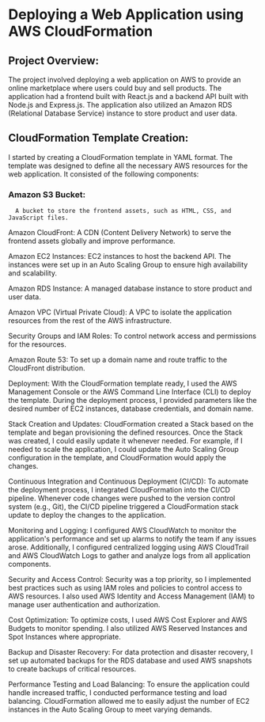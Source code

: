 # Deploying a Web Application using AWS CloudFormation

## Project Overview:
  The project involved deploying a web application on AWS to provide an online marketplace where users could buy and sell products. The application had a frontend built with        React.js and a backend API built with Node.js and Express.js. The application also utilized an Amazon RDS (Relational Database Service) instance to store product and user data.

## CloudFormation Template Creation:
  I started by creating a CloudFormation template in YAML format. The template was designed to define all the necessary AWS resources for the web application. It consisted of       the following components:
  ### Amazon S3 Bucket: 
      A bucket to store the frontend assets, such as HTML, CSS, and JavaScript files.

Amazon CloudFront: A CDN (Content Delivery Network) to serve the frontend assets globally and improve performance.

Amazon EC2 Instances: EC2 instances to host the backend API. The instances were set up in an Auto Scaling Group to ensure high availability and scalability.

Amazon RDS Instance: A managed database instance to store product and user data.

Amazon VPC (Virtual Private Cloud): A VPC to isolate the application resources from the rest of the AWS infrastructure.

Security Groups and IAM Roles: To control network access and permissions for the resources.

Amazon Route 53: To set up a domain name and route traffic to the CloudFront distribution.

Deployment:
With the CloudFormation template ready, I used the AWS Management Console or the AWS Command Line Interface (CLI) to deploy the template. During the deployment process, I provided parameters like the desired number of EC2 instances, database credentials, and domain name.

Stack Creation and Updates:
CloudFormation created a Stack based on the template and began provisioning the defined resources. Once the Stack was created, I could easily update it whenever needed. For example, if I needed to scale the application, I could update the Auto Scaling Group configuration in the template, and CloudFormation would apply the changes.

Continuous Integration and Continuous Deployment (CI/CD):
To automate the deployment process, I integrated CloudFormation into the CI/CD pipeline. Whenever code changes were pushed to the version control system (e.g., Git), the CI/CD pipeline triggered a CloudFormation stack update to deploy the changes to the application.

Monitoring and Logging:
I configured AWS CloudWatch to monitor the application's performance and set up alarms to notify the team if any issues arose. Additionally, I configured centralized logging using AWS CloudTrail and AWS CloudWatch Logs to gather and analyze logs from all application components.

Security and Access Control:
Security was a top priority, so I implemented best practices such as using IAM roles and policies to control access to AWS resources. I also used AWS Identity and Access Management (IAM) to manage user authentication and authorization.

Cost Optimization:
To optimize costs, I used AWS Cost Explorer and AWS Budgets to monitor spending. I also utilized AWS Reserved Instances and Spot Instances where appropriate.

Backup and Disaster Recovery:
For data protection and disaster recovery, I set up automated backups for the RDS database and used AWS snapshots to create backups of critical resources.

Performance Testing and Load Balancing:
To ensure the application could handle increased traffic, I conducted performance testing and load balancing. CloudFormation allowed me to easily adjust the number of EC2 instances in the Auto Scaling Group to meet varying demands.
